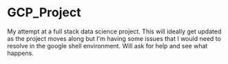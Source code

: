 # GCP_Project
My attempt at a full stack data science project. This will ideally get updated as the project moves along but I'm having some issues that I would need to resolve in the google shell environment. Will ask for help and see what happens.
